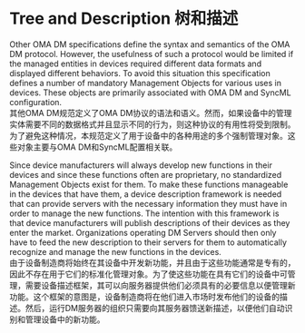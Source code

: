 # Tree and Description 树和描述

Other OMA DM specifications define the syntax and semantics of the OMA DM protocol. However, the usefulness of such a protocol would be limited if the managed entities in devices required different data formats and displayed different behaviors. To avoid this situation this specification defines a number of mandatory Management Objects for various uses in devices. These objects are primarily associated with OMA DM and SyncML configuration.<br/>
其他OMA DM规范定义了OMA DM协议的语法和语义。然而，如果设备中的管理实体需要不同的数据格式并且显示不同的行为，则这种协议的有用性将受到限制。为了避免这种情况，本规范定义了用于设备中的各种用途的多个强制管理对象。这些对象主要与OMA DM和SyncML配置相关联。

Since device manufacturers will always develop new functions in their devices and since these functions often are proprietary, no standardized Management Objects exist for them. To make these functions manageable in the devices that have them, a device description framework is needed that can provide servers with the necessary information they must have in order to manage the new functions. The intention with this framework is that device manufacturers will publish descriptions of their devices as they enter the market. Organizations operating DM Servers should then only have to feed the new description to their servers for them to automatically recognize and manage the new functions in the devices.<br/>
由于设备制造商将始终在其设备中开发新功能，并且由于这些功能通常是专有的，因此不存在用于它们的标准化管理对象。为了使这些功能在具有它们的设备中可管理，需要设备描述框架，其可以向服务器提供他们必须具有的必要信息以便管理新功能。这个框架的意图是，设备制造商将在他们进入市场时发布他们的设备的描述。然后，运行DM服务器的组织只需要向其服务器馈送新描述，以便他们自动识别和管理设备中的新功能。